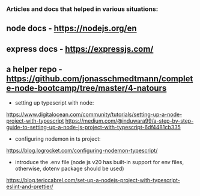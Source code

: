 ### Articles and docs that helped in various situations:

## node docs - https://nodejs.org/en
## express docs - https://expressjs.com/
## a helper repo - https://github.com/jonasschmedtmann/complete-node-bootcamp/tree/master/4-natours

- setting up typescript with node: 

https://www.digitalocean.com/community/tutorials/setting-up-a-node-project-with-typescript
https://medium.com/@induwara99/a-step-by-step-guide-to-setting-up-a-node-js-project-with-typescript-6df4481cb335

- configuring nodemon in ts project:

https://blog.logrocket.com/configuring-nodemon-typescript/

- introduce the .env file (node js v20 has built-in support for env files,
otherwise, dotenv package should be used)

https://blog.tericcabrel.com/set-up-a-nodejs-project-with-typescript-eslint-and-prettier/
